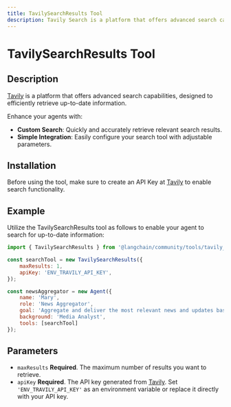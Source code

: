 ```yaml
---
title: TavilySearchResults Tool
description: Tavily Search is a platform that offers advanced search capabilities, designed to efficiently retrieve up-to-date information.
---
```


# TavilySearchResults Tool

## Description

[Tavily](https://app.tavily.com/) is a platform that offers advanced search capabilities, designed to efficiently retrieve up-to-date information.

Enhance your agents with:
- **Custom Search**: Quickly and accurately retrieve relevant search results.
- **Simple Integration**: Easily configure your search tool with adjustable parameters.

## Installation

Before using the tool, make sure to create an API Key at [Tavily](https://app.tavily.com/) to enable search functionality.

## Example

Utilize the TavilySearchResults tool as follows to enable your agent to search for up-to-date information:

```js
import { TavilySearchResults } from '@langchain/community/tools/tavily_search';

const searchTool = new TavilySearchResults({
    maxResults: 1,
    apiKey: 'ENV_TRAVILY_API_KEY',
});

const newsAggregator = new Agent({
    name: 'Mary', 
    role: 'News Aggregator', 
    goal: 'Aggregate and deliver the most relevant news and updates based on specific queries.', 
    background: 'Media Analyst',
    tools: [searchTool]
});
```

## Parameters

- `maxResults` **Required**. The maximum number of results you want to retrieve.
- `apiKey` **Required**. The API key generated from [Tavily](https://app.tavily.com/). Set `'ENV_TRAVILY_API_KEY'` as an environment variable or replace it directly with your API key.
